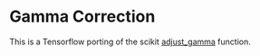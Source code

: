 # Gamma Correction

This is a Tensorflow porting of the scikit [adjust_gamma](https://scikit-image.org/docs/stable/api/skimage.exposure.html#skimage.exposure.adjust_gamma) function.